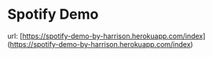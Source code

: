 # Spotify Demo

url: [https://spotify-demo-by-harrison.herokuapp.com/index] (https://spotify-demo-by-harrison.herokuapp.com/index)